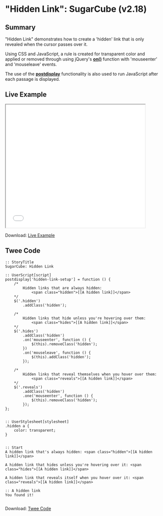 # "Hidden Link": SugarCube (v2.18)

## Summary

"Hidden Link" demonstrates how to create a 'hidden' link that is only revealed when the cursor passes over it.

Using CSS and JavaScript, a rule is created for transparent color and applied or removed through using jQuery's **[on()](http://api.jquery.com/on/)** function with 'mouseenter' and 'mouseleave' events.

The use of the **[postdisplay](https://www.motoslave.net/sugarcube/2/docs/#special-variable-postdisplay)** functionality is also used to run JavaScript after each passage is displayed.

## Live Example

<section>
<iframe src="sugarcube_hiddenlink_example.html" height=400 width=90%></iframe>

Download: <a href="sugarcube_hiddenlink_example.html" target="_blank">Live Example</a>
</section>

## Twee Code

```
:: StoryTitle
SugarCube: Hidden Link

:: UserScript[script]
postdisplay['hidden-link-setup'] = function () {
	/*
		Hidden links that are always hidden:
			<span class="hidden">[[A hidden link]]</span>
	*/
	$('.hidden')
		.addClass('hidden');

	/*
		Hidden links that hide unless you're hovering over them:
			<span class="hides">[[A hidden link]]</span>
	*/
	$('.hides')
		.addClass('hidden')
		.on('mouseenter', function () {
			$(this).removeClass('hidden');
		})
		.on('mouseleave', function () {
			$(this).addClass('hidden');
		});

	/*
		Hidden links that reveal themselves when you hover over them:
			<span class="reveals">[[A hidden link]]</span>
	*/
	$('.reveals')
		.addClass('hidden')
		.one('mouseenter', function () {
			$(this).removeClass('hidden');
		});
};


:: UserStylesheet[stylesheet]
.hidden a {
	color: transparent;
}


:: Start
A hidden link that's always hidden: <span class="hidden">[[A hidden link]]</span>

A hidden link that hides unless you're hovering over it: <span class="hides">[[A hidden link]]</span>

A hidden link that reveals itself when you hover over it: <span class="reveals">[[A hidden link]]</span>

:: A hidden link
You found it!


```

Download: <a href="sugarcube_hiddenlink_twee.txt" target="_blank">Twee Code</a>
